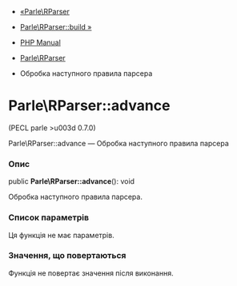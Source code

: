 - [«Parle\RParser](class.parle-rparser.md)
- [Parle\RParser::build »](parle-rparser.build.md)

- [PHP Manual](index.md)
- [Parle\RParser](class.parle-rparser.md)
- Обробка наступного правила парсера

# Parle\RParser::advance

(PECL parle \>u003d 0.7.0)

Parle\RParser::advance — Обробка наступного правила парсера

### Опис

public **Parle\RParser::advance**(): void

Обробка наступного правила парсера.

### Список параметрів

Ця функція не має параметрів.

### Значення, що повертаються

Функція не повертає значення після виконання.
